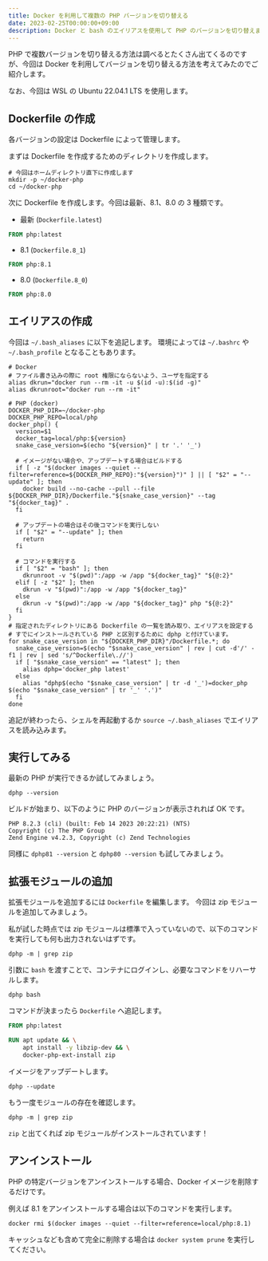 ```yaml
---
title: Docker を利用して複数の PHP バージョンを切り替える
date: 2023-02-25T00:00:00+09:00
description: Docker と bash のエイリアスを使用して PHP のバージョンを切り替えます。
---
```


PHP で複数バージョンを切り替える方法は調べるとたくさん出てくるのですが、今回は Docker を利用してバージョンを切り替える方法を考えてみたのでご紹介します。

なお、今回は WSL の Ubuntu 22.04.1 LTS を使用します。

## Dockerfile の作成

各バージョンの設定は Dockerfile によって管理します。

まずは Dockerfile を作成するためのディレクトリを作成します。

```shell
# 今回はホームディレクトリ直下に作成します
mkdir -p ~/docker-php
cd ~/docker-php
```

次に Dockerfile を作成します。今回は最新、8.1、8.0 の 3 種類です。

- 最新 (`Dockerfile.latest`)

```dockerfile
FROM php:latest
```

- 8.1 (`Dockerfile.8_1`)

```dockerfile
FROM php:8.1
```

- 8.0 (`Dockerfile.8_0`)

```dockerfile
FROM php:8.0
```

## エイリアスの作成

今回は `~/.bash_aliases` に以下を追記します。
環境によっては `~/.bashrc` や `~/.bash_profile` となることもあります。

```shell
# Docker
# ファイル書き込みの際に root 権限にならないよう、ユーザを指定する
alias dkrun="docker run --rm -it -u $(id -u):$(id -g)"
alias dkrunroot="docker run --rm -it"

# PHP (docker)
DOCKER_PHP_DIR=~/docker-php
DOCKER_PHP_REPO=local/php
docker_php() {
  version=$1
  docker_tag=local/php:${version}
  snake_case_version=$(echo "${version}" | tr '.' '_')

  # イメージがない場合や、アップデートする場合はビルドする
  if [ -z "$(docker images --quiet --filter=reference=${DOCKER_PHP_REPO}:"${version}")" ] || [ "$2" = "--update" ]; then
    docker build --no-cache --pull --file ${DOCKER_PHP_DIR}/Dockerfile."${snake_case_version}" --tag "${docker_tag}" .
  fi

  # アップデートの場合はその後コマンドを実行しない
  if [ "$2" = "--update" ]; then
    return
  fi

  # コマンドを実行する
  if [ "$2" = "bash" ]; then
    dkrunroot -v "$(pwd)":/app -w /app "${docker_tag}" "${@:2}"
  elif [ -z "$2" ]; then
    dkrun -v "$(pwd)":/app -w /app "${docker_tag}"
  else
    dkrun -v "$(pwd)":/app -w /app "${docker_tag}" php "${@:2}"
  fi
}
# 指定されたディレクトリにある Dockerfile の一覧を読み取り、エイリアスを設定する
# すでにインストールされている PHP と区別するために dphp と付けています。
for snake_case_version in "${DOCKER_PHP_DIR}"/Dockerfile.*; do
  snake_case_version=$(echo "$snake_case_version" | rev | cut -d'/' -f1 | rev | sed 's/^Dockerfile\.//')
  if [ "$snake_case_version" == "latest" ]; then
    alias dphp='docker_php latest'
  else
    alias "dphp$(echo "$snake_case_version" | tr -d '_')=docker_php $(echo "$snake_case_version" | tr '_' '.')"
  fi
done
```

追記が終わったら、シェルを再起動するか `source ~/.bash_aliases` でエイリアスを読み込みます。

## 実行してみる

最新の PHP が実行できるか試してみましょう。

```shell
dphp --version
```

ビルドが始まり、以下のように PHP のバージョンが表示されれば OK です。

```text
PHP 8.2.3 (cli) (built: Feb 14 2023 20:22:21) (NTS)
Copyright (c) The PHP Group
Zend Engine v4.2.3, Copyright (c) Zend Technologies
```

同様に `dphp81 --version` と `dphp80 --version` も試してみましょう。

## 拡張モジュールの追加

拡張モジュールを追加するには `Dockerfile` を編集します。
今回は zip モジュールを追加してみましょう。

私が試した時点では zip モジュールは標準で入っていないので、以下のコマンドを実行しても何も出力されないはずです。

```shell
dphp -m | grep zip
```

引数に `bash` を渡すことで、コンテナにログインし、必要なコマンドをリハーサルします。

```shell
dphp bash
```

コマンドが決まったら `Dockerfile` へ追記します。

```dockerfile
FROM php:latest

RUN apt update && \
    apt install -y libzip-dev && \
    docker-php-ext-install zip
```

イメージをアップデートします。

```shell
dphp --update
```

もう一度モジュールの存在を確認します。

```shell
dphp -m | grep zip
```

`zip` と出てくれば zip モジュールがインストールされています！

## アンインストール

PHP の特定バージョンをアンインストールする場合、Docker イメージを削除するだけです。

例えば 8.1 をアンインストールする場合は以下のコマンドを実行します。

```shell
docker rmi $(docker images --quiet --filter=reference=local/php:8.1)
```

キャッシュなども含めて完全に削除する場合は `docker system prune` を実行してください。
